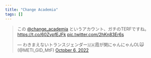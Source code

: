```yaml
---
title: "Change Academia"
tags: []
---
```


<blockquote class="twitter-tweet"><p lang="ja" dir="ltr">この <a href="https://twitter.com/change_academia?ref_src=twsrc%5Etfw">@change_academia</a> というアカウント、ガチのTERFですね。<a href="https://t.co/60ZvpfEJFk">https://t.co/60ZvpfEJFk</a> <a href="https://t.co/2hKn83Er6s">pic.twitter.com/2hKn83Er6s</a></p>&mdash; わきまえないトランスジェンダー🇺🇦霞が関にゃんにゃんOL🙀 (@METI_GID_MtF) <a href="https://twitter.com/METI_GID_MtF/status/1578025030767607808?ref_src=twsrc%5Etfw">October 6, 2022</a></blockquote> <script async src="https://platform.twitter.com/widgets.js" charset="utf-8"></script>